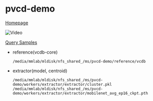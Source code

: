 # pvcd-demo

[Homepage](http://mltigers.sogang.ac.kr:8777)

![Video](https://imgur.com/6SWNZ13.gif)

[Query Samples](https://www.dropbox.com/s/cfdzho9395kk9iy/samples.zip)

- reference(vcdb-core)
  ```
  /media/mmlab/mldisk/nfs_shared_/ms/pvcd-demo/reference/vcdb
  ```
- extractor(model, centroid)
  ```
  /media/mmlab/mldisk/nfs_shared_/ms/pvcd-demo/workers/extractor/extractor/cluster.pkl
  /media/mmlab/mldisk/nfs_shared_/ms/pvcd-demo/workers/extractor/extractor/mobilenet_avg_ep16_ckpt.pth
  ```